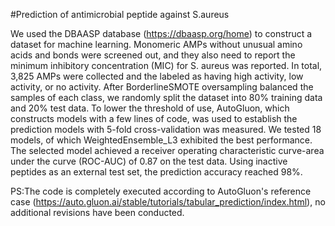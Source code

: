 #Prediction of antimicrobial peptide against S.aureus

We used the DBAASP database (https://dbaasp.org/home) to construct a dataset for machine learning. 
Monomeric AMPs without unusual amino acids and bonds were screened out, and they also need to report the minimum inhibitory concentration (MIC) for S. aureus was reported. 
In total, 3,825 AMPs were collected and the labeled as having high activity, low activity, or no activity. 
After BorderlineSMOTE oversampling balanced the samples of each class, we randomly split the dataset into 80% training data and 20% test data. To lower the threshold of use, AutoGluon, which constructs models with a few lines of code, was used to establish the prediction models with 5-fold cross-validation was measured. We tested 18 models, of which WeightedEnsemble_L3 exhibited the best performance. The selected model achieved a receiver operating characteristic curve-area under the curve (ROC-AUC) of 0.87 on the test data. 
Using inactive peptides as an external test set, the prediction accuracy reached 98%. 

PS:The code is completely executed according to AutoGluon's reference case (https://auto.gluon.ai/stable/tutorials/tabular_prediction/index.html), no additional revisions have been conducted.
